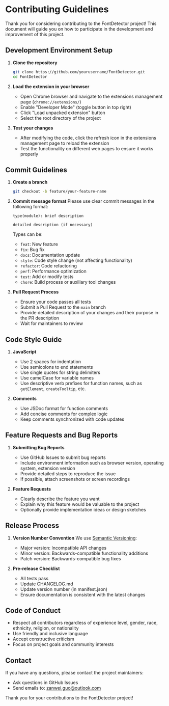 # Contributing Guidelines

Thank you for considering contributing to the FontDetector project! This document will guide you on how to participate in the development and improvement of this project.

## Development Environment Setup

1. **Clone the repository**
   ```bash
   git clone https://github.com/yourusername/FontDetector.git
   cd FontDetector
   ```

2. **Load the extension in your browser**
   - Open Chrome browser and navigate to the extensions management page (`chrome://extensions/`)
   - Enable "Developer Mode" (toggle button in top right)
   - Click "Load unpacked extension" button
   - Select the root directory of the project

3. **Test your changes**
   - After modifying the code, click the refresh icon in the extensions management page to reload the extension
   - Test the functionality on different web pages to ensure it works properly

## Commit Guidelines

1. **Create a branch**
   ```bash
   git checkout -b feature/your-feature-name
   ```

2. **Commit message format**
   Please use clear commit messages in the following format:
   ```
   type(module): brief description

   detailed description (if necessary)
   ```

   Types can be:
   - `feat`: New feature
   - `fix`: Bug fix
   - `docs`: Documentation update
   - `style`: Code style change (not affecting functionality)
   - `refactor`: Code refactoring
   - `perf`: Performance optimization
   - `test`: Add or modify tests
   - `chore`: Build process or auxiliary tool changes

3. **Pull Request Process**
   - Ensure your code passes all tests
   - Submit a Pull Request to the `main` branch
   - Provide detailed description of your changes and their purpose in the PR description
   - Wait for maintainers to review

## Code Style Guide

1. **JavaScript**
   - Use 2 spaces for indentation
   - Use semicolons to end statements
   - Use single quotes for string delimiters
   - Use camelCase for variable names
   - Use descriptive verb prefixes for function names, such as `getElement`, `createTooltip`, etc.

2. **Comments**
   - Use JSDoc format for function comments
   - Add concise comments for complex logic
   - Keep comments synchronized with code updates

## Feature Requests and Bug Reports

1. **Submitting Bug Reports**
   - Use GitHub Issues to submit bug reports
   - Include environment information such as browser version, operating system, extension version
   - Provide detailed steps to reproduce the issue
   - If possible, attach screenshots or screen recordings

2. **Feature Requests**
   - Clearly describe the feature you want
   - Explain why this feature would be valuable to the project
   - Optionally provide implementation ideas or design sketches

## Release Process

1. **Version Number Convention**
   We use [Semantic Versioning](https://semver.org/):
   - Major version: Incompatible API changes
   - Minor version: Backwards-compatible functionality additions
   - Patch version: Backwards-compatible bug fixes

2. **Pre-release Checklist**
   - All tests pass
   - Update CHANGELOG.md
   - Update version number (in manifest.json)
   - Ensure documentation is consistent with the latest changes

## Code of Conduct

- Respect all contributors regardless of experience level, gender, race, ethnicity, religion, or nationality
- Use friendly and inclusive language
- Accept constructive criticism
- Focus on project goals and community interests

## Contact

If you have any questions, please contact the project maintainers:
- Ask questions in GitHub Issues
- Send emails to: zanwei.guo@outlook.com

Thank you for your contributions to the FontDetector project! 

